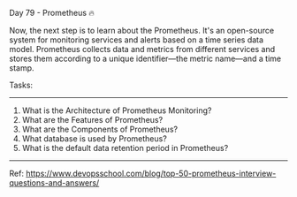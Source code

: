 Day 79 - Prometheus 🔥

Now, the next step is to learn about the Prometheus.
It's an open-source system for monitoring services and alerts based on a time series data model. Prometheus collects data and metrics from different services and stores them according to a unique identifier—the metric name—and a time stamp.

Tasks:

---------------------------------------------------------------------------------------------------------------------------------------------------------

1. What is the Architecture of Prometheus Monitoring?
2. What are the Features of Prometheus?
3. What are the Components of Prometheus?
4. What database is used by Prometheus?
5. What is the default data retention period in Prometheus?

---------------------------------------------------------------------------------------------------------------------------------------------------------

Ref: https://www.devopsschool.com/blog/top-50-prometheus-interview-questions-and-answers/
